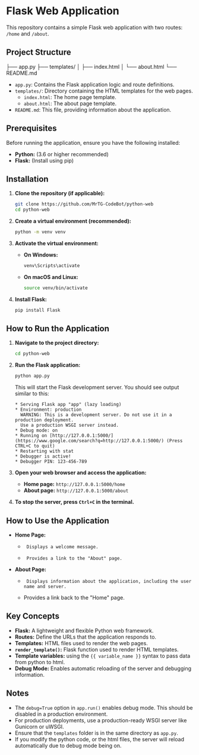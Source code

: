 # Flask Web Application

This repository contains a simple Flask web application with two routes: `/home` and `/about`.

## Project Structure

├── app.py
├── templates/
│   ├── index.html
│   └── about.html
└── README.md

-   `app.py`: Contains the Flask application logic and route definitions.
-   `templates/`: Directory containing the HTML templates for the web pages.
    -   `index.html`: The home page template.
    -   `about.html`: The about page template.
-   `README.md`: This file, providing information about the application.

## Prerequisites

Before running the application, ensure you have the following installed:

-   **Python:** (3.6 or higher recommended)
-   **Flask:** (Install using pip)

## Installation

1.  **Clone the repository (if applicable):**

    ```bash
    git clone https://github.com/MrTG-CodeBot/python-web
    cd python-web
    ```

2.  **Create a virtual environment (recommended):**

    ```bash
    python -m venv venv
    ```

3.  **Activate the virtual environment:**

    -   **On Windows:**

        ```bash
        venv\Scripts\activate
        ```

    -   **On macOS and Linux:**

        ```bash
        source venv/bin/activate
        ```

4.  **Install Flask:**

    ```bash
    pip install Flask
    ```

## How to Run the Application

1.  **Navigate to the project directory:**

    ```bash
    cd python-web
    ```

2.  **Run the Flask application:**

    ```bash
    python app.py
    ```

    This will start the Flask development server. You should see output similar to this:

    ```
    * Serving Flask app "app" (lazy loading)
    * Environment: production
      WARNING: This is a development server. Do not use it in a production deployment.
      Use a production WSGI server instead.
    * Debug mode: on
    * Running on [http://127.0.0.1:5000/](https://www.google.com/search?q=http://127.0.0.1:5000/) (Press CTRL+C to quit)
    * Restarting with stat
    * Debugger is active!
    * Debugger PIN: 123-456-789
    ```

3.  **Open your web browser and access the application:**

    -   **Home page:** `http://127.0.0.1:5000/home`
    -   **About page:** `http://127.0.0.1:5000/about`

4.  **To stop the server, press `Ctrl+C` in the terminal.**

## How to Use the Application

-   **Home Page:**
    -      Displays a welcome message.
    -      Provides a link to the "About" page.
-   **About Page:**
    -      Displays information about the application, including the user name and server.
    -   Provides a link back to the "Home" page.

## Key Concepts

-   **Flask:** A lightweight and flexible Python web framework.
-   **Routes:** Define the URLs that the application responds to.
-   **Templates:** HTML files used to render the web pages.
-   **`render_template()`:** Flask function used to render HTML templates.
-   **Template variables:** using the `{{ variable_name }}` syntax to pass data from python to html.
-   **Debug Mode:** Enables automatic reloading of the server and debugging information.

## Notes

-   The `debug=True` option in `app.run()` enables debug mode. This should be disabled in a production environment.
-   For production deployments, use a production-ready WSGI server like Gunicorn or uWSGI.
-   Ensure that the `templates` folder is in the same directory as `app.py`.
-   If you modify the python code, or the html files, the server will reload automatically due to debug mode being on.
